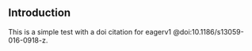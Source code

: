 ## Introduction

This is a simple test with a doi citation for eagerv1 @doi:10.1186/s13059-016-0918-z.